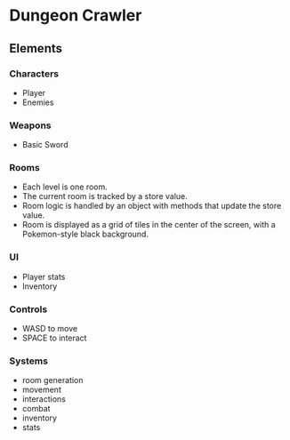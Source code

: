 # Dungeon Crawler

## Elements

### Characters

- Player
- Enemies

### Weapons

- Basic Sword

### Rooms

- Each level is one room.
- The current room is tracked by a store value.
- Room logic is handled by an object with methods that update the store value.
- Room is displayed as a grid of tiles in the center of the screen, with a Pokemon-style black background.

### UI

- Player stats
- Inventory

### Controls

- WASD to move
- SPACE to interact

### Systems

- room generation
- movement
- interactions
- combat
- inventory
- stats
